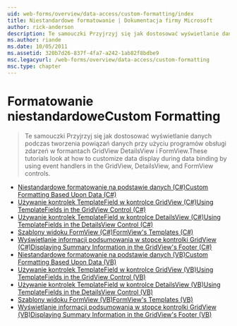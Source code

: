 ```yaml
---
uid: web-forms/overview/data-access/custom-formatting/index
title: Niestandardowe formatowanie | Dokumentacja firmy Microsoft
author: rick-anderson
description: Te samouczki Przyjrzyj się jak dostosować wyświetlanie danych podczas tworzenia powiązań danych przy użyciu programów obsługi zdarzeń w formantach GridView DetailsView i FormView.
ms.author: riande
ms.date: 10/05/2011
ms.assetid: 320b7d26-837f-4fa7-a242-1ab82f8bdbe9
msc.legacyurl: /web-forms/overview/data-access/custom-formatting
msc.type: chapter
---
```

<a name="custom-formatting"></a><span data-ttu-id="62555-103">Formatowanie niestandardowe</span><span class="sxs-lookup"><span data-stu-id="62555-103">Custom Formatting</span></span>
====================
> <span data-ttu-id="62555-104">Te samouczki Przyjrzyj się jak dostosować wyświetlanie danych podczas tworzenia powiązań danych przy użyciu programów obsługi zdarzeń w formantach GridView DetailsView i FormView.</span><span class="sxs-lookup"><span data-stu-id="62555-104">These tutorials look at how to customize data display during data binding by using event handlers in the GridView, DetailsView, and FormView controls.</span></span>


- [<span data-ttu-id="62555-105">Niestandardowe formatowanie na podstawie danych (C#)</span><span class="sxs-lookup"><span data-stu-id="62555-105">Custom Formatting Based Upon Data (C#)</span></span>](custom-formatting-based-upon-data-cs.md)
- [<span data-ttu-id="62555-106">Używanie kontrolek TemplateField w kontrolce GridView (C#)</span><span class="sxs-lookup"><span data-stu-id="62555-106">Using TemplateFields in the GridView Control (C#)</span></span>](using-templatefields-in-the-gridview-control-cs.md)
- [<span data-ttu-id="62555-107">Używanie kontrolek TemplateField w kontrolce DetailsView (C#)</span><span class="sxs-lookup"><span data-stu-id="62555-107">Using TemplateFields in the DetailsView Control (C#)</span></span>](using-templatefields-in-the-detailsview-control-cs.md)
- [<span data-ttu-id="62555-108">Szablony widoku FormView (C#)</span><span class="sxs-lookup"><span data-stu-id="62555-108">FormView's Templates (C#)</span></span>](using-the-formview-s-templates-cs.md)
- [<span data-ttu-id="62555-109">Wyświetlanie informacji podsumowania w stopce kontrolki GridView (C#)</span><span class="sxs-lookup"><span data-stu-id="62555-109">Displaying Summary Information in the GridView's Footer (C#)</span></span>](displaying-summary-information-in-the-gridview-s-footer-cs.md)
- [<span data-ttu-id="62555-110">Niestandardowe formatowanie na podstawie danych (VB)</span><span class="sxs-lookup"><span data-stu-id="62555-110">Custom Formatting Based Upon Data (VB)</span></span>](custom-formatting-based-upon-data-vb.md)
- [<span data-ttu-id="62555-111">Używanie kontrolek TemplateField w kontrolce GridView (VB)</span><span class="sxs-lookup"><span data-stu-id="62555-111">Using TemplateFields in the GridView Control (VB)</span></span>](using-templatefields-in-the-gridview-control-vb.md)
- [<span data-ttu-id="62555-112">Używanie kontrolek TemplateField w kontrolce DetailsView (VB)</span><span class="sxs-lookup"><span data-stu-id="62555-112">Using TemplateFields in the DetailsView Control (VB)</span></span>](using-templatefields-in-the-detailsview-control-vb.md)
- [<span data-ttu-id="62555-113">Szablony widoku FormView (VB)</span><span class="sxs-lookup"><span data-stu-id="62555-113">FormView's Templates (VB)</span></span>](using-the-formview-s-templates-vb.md)
- [<span data-ttu-id="62555-114">Wyświetlanie informacji podsumowania w stopce kontrolki GridView (VB)</span><span class="sxs-lookup"><span data-stu-id="62555-114">Displaying Summary Information in the GridView's Footer (VB)</span></span>](displaying-summary-information-in-the-gridview-s-footer-vb.md)
